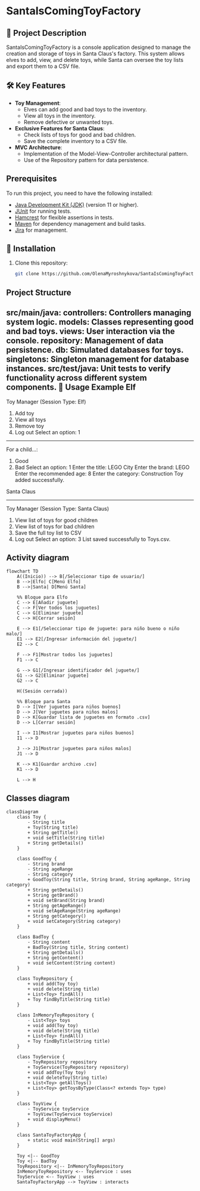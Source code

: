 # SantaIsComingToyFactory

## 🎅 Project Description
SantaIsComingToyFactory is a console application designed to manage the creation and storage of toys in Santa Claus's factory. This system allows elves to add, view, and delete toys, while Santa can oversee the toy lists and export them to a CSV file.

## 🛠️ Key Features
- **Toy Management**:
  - Elves can add good and bad toys to the inventory.
  - View all toys in the inventory.
  - Remove defective or unwanted toys.
- **Exclusive Features for Santa Claus**:
  - Check lists of toys for good and bad children.
  - Save the complete inventory to a CSV file.
- **MVC Architecture**:
  - Implementation of the Model-View-Controller architectural pattern.
  - Use of the Repository pattern for data persistence.
    
## Prerequisites

To run this project, you need to have the following installed:

- [Java Development Kit (JDK)](https://www.oracle.com/java/technologies/javase-downloads.html) (version 11 or higher).
- [JUnit](https://junit.org/junit5/) for running tests.
- [Hamcrest](http://hamcrest.org/JavaHamcrest/) for flexible assertions in tests.
- [Maven](https://maven.apache.org/) for dependency management and build tasks.
- [Jira](https://www.atlassian.com/software/jira) for management.

## 🚀 Installation
1. Clone this repository:
   ```bash
   git clone https://github.com/OlenaMyroshnykova/SantaIsComingToyFactory.git

## Project Structure
   src/main/java:
   controllers: Controllers managing system logic.
   models: Classes representing good and bad toys.
   views: User interaction via the console.
   repository: Management of data persistence.
   db: Simulated databases for toys.
   singletons: Singleton management for database instances.
   src/test/java:
Unit tests to verify functionality across different system components.
📖 Usage Example
Elf
-----------------------------------------
Toy Manager (Session Type: Elf)
1. Add toy
2. View all toys
3. Remove toy
4. Log out
Select an option: 1
-----------------------------------------
For a child...:
1. Good
2. Bad
Select an option: 1
Enter the title: LEGO City
Enter the brand: LEGO
Enter the recommended age: 8
Enter the category: Construction
Toy added successfully.


Santa Claus

-----------------------------------------
Toy Manager (Session Type: Santa Claus)
1. View list of toys for good children
2. View list of toys for bad children
3. Save the full toy list to CSV
4. Log out
Select an option: 3
List saved successfully to Toys.csv.

## Activity diagram

```mermaid
flowchart TD
    A((Inicio)) --> B[/Seleccionar tipo de usuario/]
    B -->|Elfo| C[Menú Elfo]
    B -->|Santa| D[Menú Santa]

    %% Bloque para Elfo
    C --> E[Añadir juguete]
    C --> F[Ver todos los juguetes]
    C --> G[Eliminar juguete]
    C --> H[Cerrar sesión]

    E --> E1[/Seleccionar tipo de juguete: para niño bueno o niño malo/]
    E1 --> E2[/Ingresar información del juguete/]
    E2 --> C

    F --> F1[Mostrar todos los juguetes]
    F1 --> C

    G --> G1[/Ingresar identificador del juguete/]
    G1 --> G2[Eliminar juguete]
    G2 --> C

    H((Sesión cerrada))

    %% Bloque para Santa
    D --> I[Ver juguetes para niños buenos]
    D --> J[Ver juguetes para niños malos]
    D --> K[Guardar lista de juguetes en formato .csv]
    D --> L[Cerrar sesión]

    I --> I1[Mostrar juguetes para niños buenos]
    I1 --> D

    J --> J1[Mostrar juguetes para niños malos]
    J1 --> D

    K --> K1[Guardar archivo .csv]
    K1 --> D

    L --> H

```

## Classes diagram

```mermaid
classDiagram
    class Toy {
        - String title
        + Toy(String title)
        + String getTitle()
        + void setTitle(String title)
        + String getDetails()
    }

    class GoodToy {
        - String brand
        - String ageRange
        - String category
        + GoodToy(String title, String brand, String ageRange, String category)
        + String getDetails()
        + String getBrand()
        + void setBrand(String brand)
        + String getAgeRange()
        + void setAgeRange(String ageRange)
        + String getCategory()
        + void setCategory(String category)
    }

    class BadToy {
        - String content
        + BadToy(String title, String content)
        + String getDetails()
        + String getContent()
        + void setContent(String content)
    }

    class ToyRepository {
        + void add(Toy toy)
        + void delete(String title)
        + List<Toy> findAll()
        + Toy findByTitle(String title)
    }

    class InMemoryToyRepository {
        - List<Toy> toys
        + void add(Toy toy)
        + void delete(String title)
        + List<Toy> findAll()
        + Toy findByTitle(String title)
    }

    class ToyService {
        - ToyRepository repository
        + ToyService(ToyRepository repository)
        + void addToy(Toy toy)
        + void deleteToy(String title)
        + List<Toy> getAllToys()
        + List<Toy> getToysByType(Class<? extends Toy> type)
    }

    class ToyView {
        - ToyService toyService
        + ToyView(ToyService toyService)
        + void displayMenu()
    }

    class SantaToyFactoryApp {
        + static void main(String[] args)
    }

    Toy <|-- GoodToy
    Toy <|-- BadToy
    ToyRepository <|-- InMemoryToyRepository
    InMemoryToyRepository <-- ToyService : uses
    ToyService <-- ToyView : uses
    SantaToyFactoryApp --> ToyView : interacts
```
